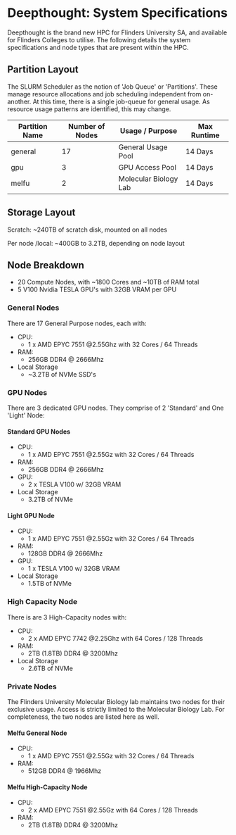 # Deepthought: System Specifications

Deepthought is the brand new HPC for Flinders University SA, and available for Flinders Colleges to utilise. The following details the system specifications and node types that are present within the HPC.

## Partition Layout

The SLURM Scheduler as the notion of 'Job Queue' or 'Partitions'.  These manage resource allocations and job scheduling independent from on-another. At this time, there is a single job-queue for general usage. As resource usage patterns are identified, this may change.

|Partition Name |   Number of Nodes |   Usage / Purpose                    | Max Runtime    |
|---------------|   -------         |   ------                             | -----          |
|general    |   17              | General Usage Pool                   | 14 Days      |
|gpu        |   3               | GPU Access Pool                      | 14 Days      |
|melfu     |   2               | Molecular Biology Lab   | 14 Days      |  

## Storage Layout

Scratch: ~240TB of scratch disk, mounted on all nodes

Per node /local: ~400GB to 3.2TB, depending on node layout

## Node Breakdown

- 20 Compute Nodes, with ~1800 Cores and ~10TB of RAM total
- 5 V100 Nvidia TESLA GPU's with 32GB VRAM per GPU

### General Nodes

There are 17 General Purpose nodes, each with:

- CPU:
  - 1 x AMD EPYC 7551 @2.55Ghz with 32 Cores / 64 Threads
- RAM:
  - 256GB DDR4 @ 2666Mhz
- Local Storage
  - ~3.2TB of NVMe SSD's

### GPU Nodes

There are 3 dedicated GPU nodes. They comprise of 2 'Standard' and One 'Light' Node:

#### Standard GPU Nodes
- CPU:
  - 1 x AMD EPYC 7551 @2.55Gz with 32 Cores / 64 Threads
- RAM:
  - 256GB DDR4 @ 2666Mhz
- GPU:
  - 2 x TESLA V100 w/ 32GB VRAM
- Local Storage
  - 3.2TB of NVMe

#### Light GPU Node
- CPU:
  - 1 x AMD EPYC 7551 @2.55Gz with 32 Cores / 64 Threads
- RAM:
  - 128GB DDR4 @ 2666Mhz
- GPU:
  - 1 x TESLA V100 w/ 32GB VRAM
- Local Storage
  - 1.5TB of NVMe

### High Capacity Node

There is are 3 High-Capacity nodes with:

- CPU:
  - 2 x AMD EPYC 7742 @2.25Ghz with 64 Cores / 128 Threads
- RAM:
  - 2TB (1.8TB) DDR4 @ 3200Mhz
- Local Storage
  - 2.6TB of NVMe

### Private Nodes

The Flinders University Molecular Biology lab maintains two nodes for their exclusive usage. Access is strictly limited to the Molecular Biology Lab.  For completeness, the two nodes are listed here as well.

#### Melfu General Node

- CPU:
  - 1 x AMD EPYC 7551 @2.55Gz with 32 Cores / 64 Threads
- RAM:
  - 512GB DDR4 @ 1966Mhz

#### Melfu High-Capacity Node

- CPU:
  - 2 x AMD EPYC 7551 @2.55Gz with 64 Cores / 128 Threads
- RAM:
  - 2TB (1.8TB) DDR4 @ 3200Mhz
